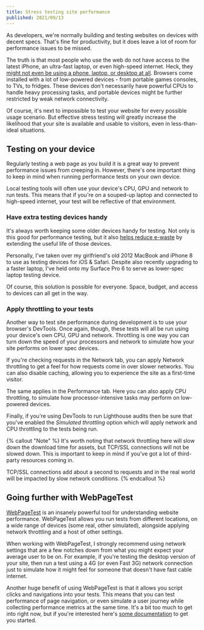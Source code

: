 ```yaml
---
title: Stress testing site performance
published: 2021/09/13
---
```


As developers, we're normally building and testing websites on devices with decent specs. That's fine for productivity, but it does leave a lot of room for performance issues to be missed.

The truth is that most people who use the web do not have access to the latest iPhone, an ultra-fast laptop, or even high-speed internet. Heck, they [might not even be using a phone, laptop, or desktop at all](https://shkspr.mobi/blog/2021/01/the-unreasonable-effectiveness-of-simple-html/). Browsers come installed with a lot of low-powered devices - from portable games consoles, to TVs, to fridges. These devices don't necessarily have powerful CPUs to handle heavy processing tasks, and portable devices might be further restricted by weak network connectivity.

Of course, it's next to impossible to test your website for every possible usage scenario. But effective stress testing will greatly increase the likelihood that your site is available and usable to visitors, even in less-than-ideal situations.

## Testing on your device

Regularly testing a web page as you build it is a great way to prevent performance issues from creeping in. However, there's one important thing to keep in mind when running performance tests on your own device.

Local testing tools will often use your device's CPU, GPU and network to run tests. This means that if you're on a souped-up laptop and connected to high-speed internet, your test will be reflective of that environment.

### Have extra testing devices handy

It's always worth keeping some older devices handy for testing. Not only is this good for performance testing, but it also [helps reduce e-waste](https://www.siliconrepublic.com/enterprise/gerry-mcgovern-digital-pollution-e-waste) by extending the useful life of those devices.

Personally, I've taken over my girlfriend's old 2012 MacBook and iPhone 8 to use as testing devices for iOS & Safari. Despite also recently upgrading to a faster laptop, I've held onto my Surface Pro 6 to serve as lower-spec laptop testing device.

Of course, this solution is possible for everyone. Space, budget, and access to devices can all get in the way.

### Apply throttling to your tests

Another way to test site performance during development is to use your browser's DevTools. Once again, though, these tests will all be run using your device's own CPU, GPU and network. Throttling is one way you can turn down the speed of your processors and network to simulate how your site performs on lower spec devices.

If you're checking requests in the Network tab, you can apply Network throttling to get a feel for how requests come in over slower networks. You can also disable caching, allowing you to experience the site as a first-time visitor.

The same applies in the Performance tab. Here you can also apply CPU throttling, to simulate how processor-intensive tasks may perform on low-powered devices.

Finally, if you're using DevTools to run Lighthouse audits then be sure that you've enabled the _Simulated throttling_ option which will apply network and CPU throttling to the tests being run.

{% callout "Note" %}
It's worth noting that network throttling here will slow down the download time for assets, but TCP/SSL connections will not be slowed down. This is important to keep in mind if you've got a lot of third-party resources coming in.

TCP/SSL connections add about a second to requests and in the real world will be impacted by slow network conditions.
{% endcallout %}

## Going further with WebPageTest

[WebPageTest](https://webpagetest.org/) is an insanely powerful tool for understanding website performance. WebPageTest allows you run tests from different locations, on a wide range of devices (some real, other simulated), alongside applying network throttling and a host of other settings.

When working with WebPageTest, I strongly recommend using network settings that are a few notches down from what you might expect your average user to be on. For example, if you're testing the desktop version of your site, then run a test using a 4G (or even Fast 3G) network connection just to simulate how it might feel for someone that doesn't have fast cable internet.

Another huge benefit of using WebPageTest is that it allows you script clicks and navigations into your tests. This means that you can test performance of page navigation, or even simulate a user journey while collecting performance metrics at the same time. It's a bit too much to get into right now, but if you're interested here's [some documentation](https://docs.webpagetest.org/scripting/) to get you started.
